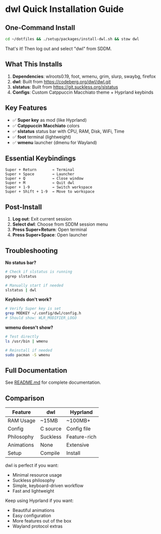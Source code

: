 # dwl Quick Installation Guide

## One-Command Install

```bash
cd ~/dotfiles && ./setup/packages/install-dwl.sh && stow dwl
```

That's it! Then log out and select "dwl" from SDDM.

## What This Installs

1. **Dependencies**: wlroots0.19, foot, wmenu, grim, slurp, swaybg, firefox
2. **dwl**: Built from https://codeberg.org/dwl/dwl.git
3. **slstatus**: Built from https://git.suckless.org/slstatus
4. **Configs**: Custom Catppuccin Macchiato theme + Hyprland keybinds

## Key Features

- ✅ **Super key** as mod (like Hyprland)
- ✅ **Catppuccin Macchiato** colors
- ✅ **slstatus** status bar with CPU, RAM, Disk, WiFi, Time
- ✅ **foot** terminal (lightweight)
- ✅ **wmenu** launcher (dmenu for Wayland)

## Essential Keybindings

```
Super + Return       → Terminal
Super + Space        → Launcher
Super + Q            → Close window
Super + M            → Quit dwl
Super + 1-9          → Switch workspace
Super + Shift + 1-9  → Move to workspace
```

## Post-Install

1. **Log out**: Exit current session
2. **Select dwl**: Choose from SDDM session menu
3. **Press Super+Return**: Open terminal
4. **Press Super+Space**: Open launcher

## Troubleshooting

**No status bar?**
```bash
# Check if slstatus is running
pgrep slstatus

# Manually start if needed
slstatus | dwl
```

**Keybinds don't work?**
```bash
# Verify Super key is set
grep MODKEY ~/.config/dwl/config.h
# Should show: WLR_MODIFIER_LOGO
```

**wmenu doesn't show?**
```bash
# Test directly
ls /usr/bin | wmenu

# Reinstall if needed
sudo pacman -S wmenu
```

## Full Documentation

See [README.md](README.md) for complete documentation.

## Comparison

| Feature | dwl | Hyprland |
|---------|-----|----------|
| RAM Usage | ~15MB | ~100MB+ |
| Config | C source | Config file |
| Philosophy | Suckless | Feature-rich |
| Animations | None | Extensive |
| Setup | Compile | Install |

dwl is perfect if you want:
- Minimal resource usage
- Suckless philosophy
- Simple, keyboard-driven workflow
- Fast and lightweight

Keep using Hyprland if you want:
- Beautiful animations
- Easy configuration
- More features out of the box
- Wayland protocol extras